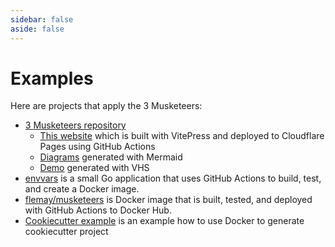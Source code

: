 ```yaml
---
sidebar: false
aside: false
---
```


# Examples

Here are projects that apply the 3 Musketeers:

- [3 Musketeers repository][link3MusketeersRepo]
	- [This website][link3MusketeersDevelopment] which is built with VitePress and deployed to Cloudflare Pages using GitHub Actions
	- [Diagrams][link3MusketeersDiagrams] generated with Mermaid
	- [Demo][link3MusketeersDemo] generated with VHS
- [envvars][linkEnvvars] is a small Go application that uses GitHub Actions to build, test, and create a Docker image.
- [flemay/musketeers][linkFlemayMusketeers] is Docker image that is built, tested, and deployed with GitHub Actions to Docker Hub.
- [Cookiecutter example][linkExampleCookiecutter] is an example how to use Docker to generate cookiecutter project



[link3MusketeersRepo]: https://github.com/flemay/3musketeers
[link3MusketeersDevelopment]: https://github.com/flemay/3musketeers?tab=readme-ov-file#3-musketeers-website-development
[link3MusketeersDiagrams]: https://github.com/flemay/3musketeers/tree/main/diagrams
[link3MusketeersDemo]: https://github.com/flemay/3musketeers/tree/main/demo
[linkEnvvars]: https://github.com/flemay/envvars
[linkFlemayMusketeers]: https://github.com/flemay/docker-images
[linkExampleCookiecutter]: https://github.com/3musketeersio/cookiecutter-musketeers-echo
